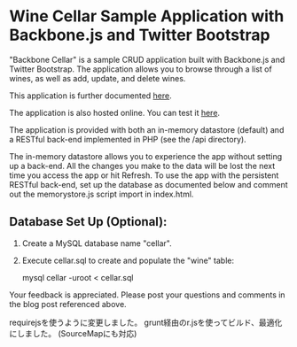 # Wine Cellar Sample Application with Backbone.js and Twitter Bootstrap #

"Backbone Cellar" is a sample CRUD application built with Backbone.js and Twitter Bootstrap. The application allows you to browse through a list of wines, as well as add, update, and delete wines.

This application is further documented [here](http://coenraets.org/blog).

The application is also hosted online. You can test it [here](http://coenraets.org/backbone-cellar/bootstrap).

The application is provided with both an in-memory datastore (default) and a RESTful back-end implemented in PHP (see the /api directory).

The in-memory datastore allows you to experience the app without setting up a back-end. All the changes you make to the data will be lost the next time you access the app or hit Refresh.
To use the app with the persistent RESTful back-end, set up the database as documented below and comment out the memorystore.js script import in index.html.

## Database Set Up (Optional): ##

1. Create a MySQL database name "cellar".
2. Execute cellar.sql to create and populate the "wine" table:

	mysql cellar -uroot < cellar.sql

Your feedback is appreciated. Please post your questions and comments in the blog post referenced above.

requirejsを使うように変更しました。
grunt経由のr.jsを使ってビルド、最適化にしました。
(SourceMapにも対応)
